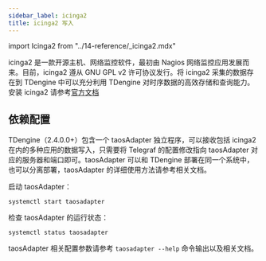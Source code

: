 ```yaml
---
sidebar_label: icinga2
title: icinga2 写入
---
```


import Icinga2 from "../14-reference/_icinga2.mdx"

icinga2 是一款开源主机、网络监控软件，最初由 Nagios 网络监控应用发展而来。目前，icinga2 遵从 GNU GPL v2 许可协议发行。将 icinga2 采集的数据存在到 TDengine 中可以充分利用 TDengine 对时序数据的高效存储和查询能力。安装 icinga2 请参考[官方文档](https://icinga.com/docs/icinga-2/latest/doc/02-installation/)

## 依赖配置

TDengine（2.4.0.0+）包含一个 taosAdapter 独立程序，可以接收包括 icinga2 在内的多种应用的数据写入，只需要将 Telegraf 的配置修改指向 taosAdapter 对应的服务器和端口即可。taosAdapter 可以和 TDengine 部署在同一个系统中，也可以分离部署，taosAdapter 的详细使用方法请参考相关文档。

启动 taosAdapter：

```
systemctl start taosadapter
```

检查 taosAdapter 的运行状态：

```
systemctl status taosadapter
```

<Icinga2 />

taosAdapter 相关配置参数请参考 `taosadapter --help` 命令输出以及相关文档。
